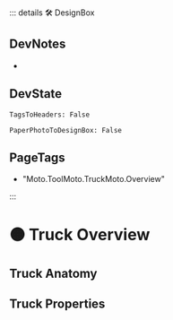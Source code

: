 ::: details 🛠 <dev>DesignBox</dev>

## DevNotes

-

## DevState

`TagsToHeaders: False`

`PaperPhotoToDesignBox: False`

<h2>PageTags</h2>

- "Moto.ToolMoto.TruckMoto.Overview"

:::

# 🟠 <moto>Truck Overview</moto>

## Truck Anatomy

## Truck Properties
